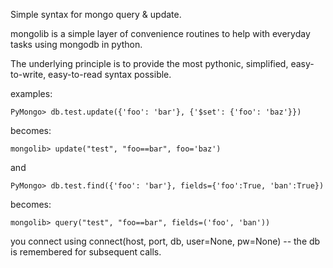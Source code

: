 Simple syntax for mongo query & update.


 mongolib is a simple layer of convenience routines to help with everyday tasks using mongodb in python.

 The underlying principle is to provide the most pythonic, simplified, easy-to-write, easy-to-read syntax possible.

 examples:

    PyMongo> db.test.update({'foo': 'bar'}, {'$set': {'foo': 'baz'}})

 becomes:

    mongolib> update("test", "foo==bar", foo='baz')

and

    PyMongo> db.test.find({'foo': 'bar'}, fields={'foo':True, 'ban':True})

 becomes:

    mongolib> query("test", "foo==bar", fields=('foo', 'ban'))


you connect using connect(host, port, db, user=None, pw=None) -- the db is remembered for subsequent calls.
